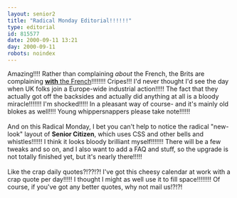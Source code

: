 ```yaml
---
layout: senior2
title: "Radical Monday Editorial!!!!!!"
type: editorial
id: 815577
date: 2000-09-11 13:21
day: 2000-09-11
robots: noindex
---
```

Amazing!!!! Rather than complaining <i>about</i> the French, the Brits are complaining <a href="http://news.bbc.co.uk/hi/english/uk/newsid_919000/919801.stm"><b>with</b> the French</a>!!!!!!!! Cripes!!! I'd never thought I'd see the day when UK folks join a Europe-wide industrial action!!!!! The fact that they actually got off the backsides and actually did anything at all is a bloody miracle!!!!!!! I'm shocked!!!!! In a pleasant way of course- and it's mainly old blokes as well!!!! Young whippersnappers please take note!!!!!!<br/> <br/>And on this Radical Monday, I bet you can't help to notice the radical "new-look" layout of <b>Senior Citizen</b>, which uses CSS and other bells and whistles!!!!!! I think it looks bloody brilliant myself!!!!!!! There will be a few tweaks and so on, and I also want to add a FAQ and stuff, so the upgrade is not totally finished yet, but it's nearly there!!!!!<br/> <br/>Like the crap daily quotes?!??!?! I've got this cheesy calendar at work with a crap quote per day!!!!! I thought I might as well use it to fill space!!!!!!!! Of course, if you've got any better quotes, why not mail us!?!?!
